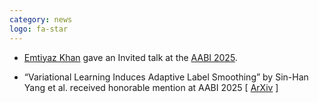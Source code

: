 ```yaml
---
category: news
logo: fa-star
---
```


* [Emtiyaz Khan](https://emtiyaz.github.io/) gave an Invited talk at the [AABI 2025](https://approximateinference.org/).

* “Variational Learning Induces Adaptive Label Smoothing” by Sin-Han Yang et al. received honorable mention at AABI 2025 [ [ArXiv](http://arxiv.org/abs/2502.07273) ]

